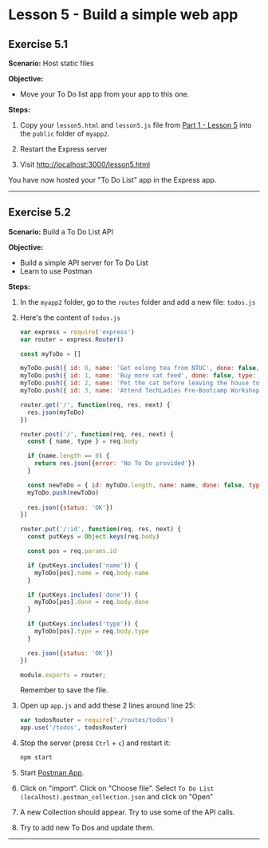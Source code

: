 # Lesson 5 - Build a simple web app

## Exercise 5.1

**Scenario:** Host static files

**Objective:**

- Move your To Do list app from your app to this one.

**Steps:**

1. Copy your `lesson5.html` and `lesson5.js` file from [Part 1 - Lesson 5](../part1/lesson5.md) into the `public` folder of `myapp2`.

2. Restart the Express server
3. Visit <http://localhost:3000/lesson5.html>

You have now hosted your "To Do List" app in the Express app.

---

## Exercise 5.2

**Scenario:** Build a To Do List API

**Objective:**

- Build a simple API server for To Do List
- Learn to use Postman

**Steps:**

1. In the `myapp2` folder, go to the `routes` folder and add a new file: `todos.js`
2. Here's the content of `todos.js`

    ```javascript
    var express = require('express')
    var router = express.Router()
    
    const myToDo = []
    
    myToDo.push({ id: 0, name: 'Get oolong tea from NTUC', done: false, type: 'shopping' })
    myToDo.push({ id: 1, name: 'Buy more cat feed', done: false, type: 'shopping' })
    myToDo.push({ id: 2, name: 'Pet the cat before leaving the house today', done: true, type: 'pet' })
    myToDo.push({ id: 3, name: 'Attend TechLadies Pre-Bootcamp Workshop 2', done: true, type: 'event' })
    
    router.get('/', function(req, res, next) {
      res.json(myToDo)
    })
    
    router.post('/', function(req, res, next) {
      const { name, type } = req.body
    
      if (name.length == 0) {
        return res.json({error: 'No To Do provided'})
      }
    
      const newToDo = { id: myToDo.length, name: name, done: false, type: type }
      myToDo.push(newToDo)
      
      res.json({status: 'OK'})
    })
    
    router.put('/:id', function(req, res, next) {
      const putKeys = Object.keys(req.body)
    
      const pos = req.params.id
    
      if (putKeys.includes('name')) {
        myToDo[pos].name = req.body.name
      }
    
      if (putKeys.includes('done')) {
        myToDo[pos].done = req.body.done
      }
    
      if (putKeys.includes('type')) {
        myToDo[pos].type = req.body.type
      }
    
      res.json({status: 'OK'})
    })
    
    module.exports = router;
    ```
    
    Remember to save the file.

3. Open up `app.js` and add these 2 lines around line 25:

    ```javascript
    var todosRouter = require('./routes/todos')
    app.use('/todos', todosRouter)
    ```

4. Stop the server (press `Ctrl` + `c`) and restart it:

    ```bash
    npm start
    ```

5. Start [Postman App](https://www.getpostman.com/).
6. Click on "import". Click on "Choose file". Select `To Do List (localhost).postman_collection.json` and click on "Open"
7. A new Collection should appear. Try to use some of the API calls.
8. Try to add new To Dos and update them.

---